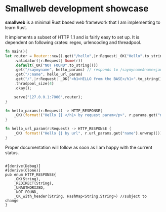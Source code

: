 # Smallweb development showcase

**smallweb** is a minimal Rust based web framework that I am implementing to learn Rust. 

It implements a subset of HTTP 1.1 and is fairly easy to set up.
It is dependent on following crates: regex, urlencoding and threadpool.

```rust
fn main(){
let router = Router::new().get("/hello",|r:Request|_OK("Hello".to_string()))
    .validator(|r:Request| Some(r))
    .default(_OK("NOT FOUND".to_string()))
    .get("/saymyname", hello_params) // responds to /saymyname&name=jan
    .get("/:name", hello_url_param)
    .get("/",|r:Request| _OK("<h1>HELLO from the BASE</h1>".to_string()))
    .thradpool_size(4)
    .okay();

    serve("127.0.0.1:7000",router);
}

fn hello_params(r:Request) -> HTTP_RESPONSE{
    _OK((format!("Hello {} </h1> by request param</p>", r.params.get("name").unwrap())))
}

fn hello_url_param(r:Request) -> HTTP_RESPONSE {
    _OK( format!("Hello {} by url", r.url_params.get("name").unwrap()))
}
```
Proper documentation will follow as soon as I am happy with the current status.

```

#[derive(Debug)]
#[derive(Clone)]
pub enum HTTP_RESPONSE{
    _OK(String),
    _REDIRECT(String),
    _UNAUTHORIZED,
    _NOT_FOUND,
    _OK_with_header(String, HashMap<String,String>) //subject to change
}
```

